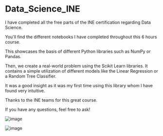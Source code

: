 # Data_Science_INE

I have completed all the free parts of the INE certification regarding Data Science. 

You'll find the different notebooks I have completed throughout this 6 hours course.

This showcases the basis of different Python libraries such as NumPy or Pandas.

Then, we create a real-world problem using the Scikit Learn libraries. It contains a simple utilization of different models like the Linear Regression or a Random Tree Classifier.

It was a good insight as it was my first time using this library whom I have found very intuitive.

Thanks to the INE teams for this great course. 

If you have any questions, feel free to ask! 

![image](https://user-images.githubusercontent.com/51094403/136016292-228718c9-51b8-4edf-a733-c0962cd2e12f.png)

![image](https://user-images.githubusercontent.com/51094403/136015286-069e7a0f-1428-47a9-ba06-400d28830220.png)
